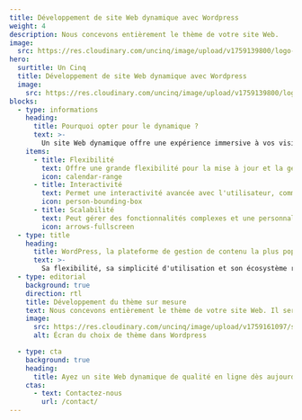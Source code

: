```yaml
---
title: Développement de site Web dynamique avec Wordpress
weight: 4
description: Nous concevons entièrement le thème de votre site Web.
image:
  src: https://res.cloudinary.com/uncinq/image/upload/v1759139800/logo-wordpress_ysry5z.svg
hero:
  surtitle: Un Cinq
  title: Développement de site Web dynamique avec Wordpress
  image:
    src: https://res.cloudinary.com/uncinq/image/upload/v1759139800/logo-wordpress_ysry5z.svg
blocks:
  - type: informations
    heading:
      title: Pourquoi opter pour le dynamique ?
      text: >-
        Un site Web dynamique offre une expérience immersive à vos visiteurs. Il peut afficher des informations en temps réel, interagir avec les utilisateurs, personnaliser le contenu en fonction de leurs préférences, et bien plus encore. Cela signifie une meilleure rétention des visiteurs et une relation plus étroite avec votre public.
    items:
      - title: Flexibilité
        text: Offre une grande flexibilité pour la mise à jour et la gestion de contenu en temps réel.
        icon: calendar-range
      - title: Interactivité
        text: Permet une interactivité avancée avec l'utilisateur, comme les formulaires complexes, les sections de commentaires, et les tableaux de bord personnalisés.
        icon: person-bounding-box
      - title: Scalabilité
        text: Peut gérer des fonctionnalités complexes et une personnalisation en fonction de l'utilisateur, mais nécessite des ressources serveur plus importantes.
        icon: arrows-fullscreen
  - type: title
    heading:
      title: WordPress, la plateforme de gestion de contenu la plus populaire au monde
      text: >-
        Sa flexibilité, sa simplicité d'utilisation et son écosystème riche en font le choix idéal pour un site Web dynamique. Avec une variété de plugins et de thèmes, nous pouvons personnaliser votre site Web pour répondre à vos besoins spécifiques.
  - type: editorial
    background: true
    direction: rtl
    title: Développement du thème sur mesure
    text: Nous concevons entièrement le thème de votre site Web. Il sera compatible avec toutes extentions et conforme aux bonnes pratiques Wordpress. Notre thème sur mesure est optimisé pour une vitesse de chargement rapide et une expérience fluide.
    image:
      src: https://res.cloudinary.com/uncinq/image/upload/v1759161097/screen-wordpress-themes_rpyoju.png
      alt: Écran du choix de thème dans Wordpress

  - type: cta
    background: true
    heading:
      title: Ayez un site Web dynamique de qualité en ligne dès aujourd’hui
    ctas:
      - text: Contactez-nous
        url: /contact/
---
```

